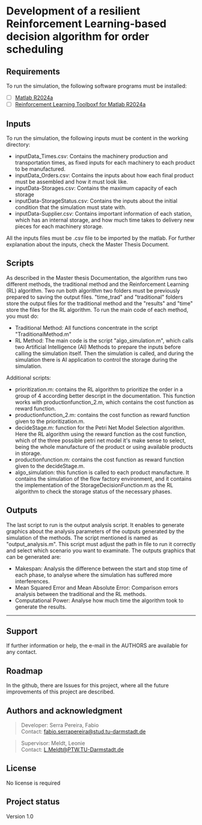 # Development of a resilient Reinforcement Learning-based decision algorithm for order scheduling

## Requirements

To run the simulation, the following software programs must be installed:

- [ ] [Matlab R2024a](https://www.mathworks.com/products/new_products/release2024a.html)
- [ ] [Reinforcement Learning Toolboxf for Matlab R2024a](https://www.mathworks.com/products/reinforcement-learning.html)

## Inputs

To run the simulation, the following inputs must be content in the working directory:

- inputData_Times.csv: Contains the machinery production and transportation times, as fixed inputs for each machinery to each product to be manufactured.
- inputData_Orders.csv: Contains the inputs about how each final product must be assembled and how it must look like.
- inputData-Storages.csv: Contains the maximum capacity of each storage
- inputData-StorageStatus.csv: Contains the inputs about the initial condition that the simulation must state with.
- inputData-Supplier.csv: Contains important information of each station, which has an internal storage, and how much time takes to delivery new pieces for each machinery storage.

All the inputs files must be .csv file to be imported by the matlab. For further explanation about the inputs, check the Master Thesis Document.

## Scripts

As described in the Master thesis Documentation, the algorithm runs two different methods, the traditional method and the Reinforcement Learning (RL) algorithm. Two run both algorithm two folders 
must be previously prepared to saving the output files. "time_trad" and "traditional" folders store the output files for the traditional method and the "results" and "time" store the files for the 
RL algorithm.
To run the main code of each method, you must do:
- Traditional Method: All functions concentrate in the script "TraditionalMethod.m"
- RL Method: The main code is the script "algo_simulation.m", which calls two Artificial Intelligence (AI) Methods to prepare the inputs before calling the simulation itself. Then the simulation is 
  called, and during the simulation there is AI application to control the storage during the simulation.

Additional scripts:
- prioritization.m: contains the RL algorithm to prioritize the order in a group of 4 according better descript in the documentation. This function works with productionfunction_2.m, which 
  contains the cost function as reward function.
- productionfunction_2.m: contains the cost function as reward function given to the prioritization.m.
- decideStage.m: function for the Petri Net Model Selection algorithm. Here the RL algorithm using the reward function as the cost function, which of the three possible petri net model it's make 
  sense to select, being the whole manufacture of the product or using available products in storage.
- productionfunction.m:  contains the cost function as reward function given to the decideStage.m.
- algo_simulation: this function is called to each product manufacture. It contains the simulation of the flow factory environment, and it contains the implementation of the 
  StorageDecisionFunction.m as the RL algorithm to check the storage status of the necessary phases.

## Outputs

The last script to run is the output analysis script. It enables to generate graphics about the analysis parameters of the outputs generated by the simulation of the methods. The script mentioned 
is named as "output_analysis.m". This script must adjust the path in file to run it correctly and select which scenario you want to examinate.
The outputs graphics that can be generated are:
- Makespan: Analysis the difference between the start and stop time of each phase, to analyse where the simulation has suffered more interferences.
- Mean Squared Error and Mean Absolute Error: Comparison errors analysis between the traditional and the RL methods.
- Computational Power: Analyse how much time the algorithm took to generate the results.

****

## Support
If further information or help, the e-mail in the AUTHORS are available for any contact.

## Roadmap

In the github, there are Issues for this project, where all the future improvements of this project are described.

## Authors and acknowledgment

> Developer: Serra Pereira, Fabio
> <br/>Contact: fabio.serrapereira@stud.tu-darmstadt.de

> Supervisor: Meldt, Leonie
> <br/>Contact: L.Meldt@PTW.TU-Darmstadt.de

## License

No license is required

## Project status

Version 1.0

